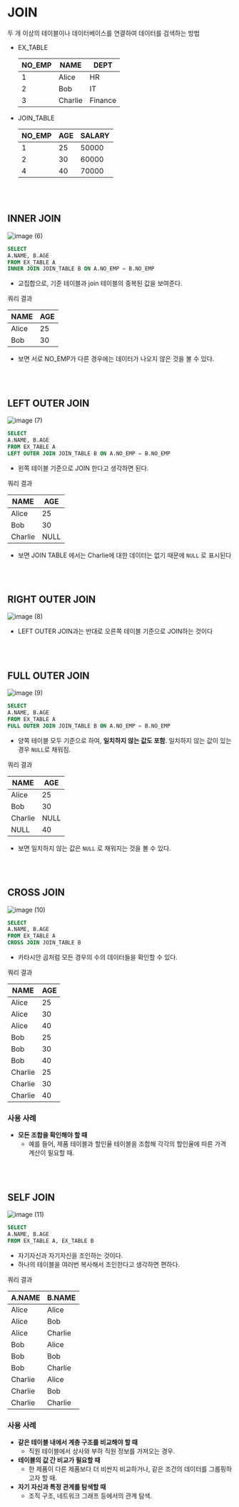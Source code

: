 # JOIN

두 개 이상의 테이블이나 데이터베이스를 연결하여 데이터를 검색하는 방법

- EX_TABLE
    
    
    | NO_EMP | NAME | DEPT |
    | --- | --- | --- |
    | 1 | Alice | HR |
    | 2 | Bob | IT |
    | 3 | Charlie | Finance |
- JOIN_TABLE
    
    
    | NO_EMP | AGE | SALARY |
    | --- | --- | --- |
    | 1 | 25 | 50000 |
    | 2 | 30 | 60000 |
    | 4 | 40 | 70000 |
<br><br>


## INNER JOIN

![image (6)](https://github.com/user-attachments/assets/8666ae8c-caf2-49c0-b217-8715cdd453cf)


```sql
SELECT
A.NAME, B.AGE
FROM EX_TABLE A
INNER JOIN JOIN_TABLE B ON A.NO_EMP = B.NO_EMP
```

- 교집합으로, 기준 테이블과 join 테이블의 중복된 값을 보여준다.

쿼리 결과

| NAME | AGE |
| --- | --- |
| Alice | 25 |
| Bob | 30 |
- 보면 서로 NO_EMP가 다른 경우에는 데이터가 나오지 않은 것을 볼 수 있다.

<br><br>

## LEFT OUTER JOIN

![image (7)](https://github.com/user-attachments/assets/f131104c-25c2-4e89-843b-8b6f1b001ca3)


```sql
SELECT
A.NAME, B.AGE
FROM EX_TABLE A
LEFT OUTER JOIN JOIN_TABLE B ON A.NO_EMP = B.NO_EMP
```

- 왼쪽 테이블 기준으로 JOIN 한다고 생각하면 된다.

쿼리 결과

| NAME | AGE |
| --- | --- |
| Alice | 25 |
| Bob | 30 |
| Charlie | NULL |
- 보면 JOIN TABLE 에서는 Charlie에 대한 데이터는 없기 때문에 `NULL` 로 표시된다

<br><br>

## **RIGHT OUTER JOIN**

![image (8)](https://github.com/user-attachments/assets/1a70aa6e-7cc1-428a-a3f8-4003a944c4c4)


- LEFT OUTER JOIN과는 반대로 오른쪽 테이블 기준으로 JOIN하는 것이다

<br><br>

## **FULL OUTER JOIN**

![image (9)](https://github.com/user-attachments/assets/a28e1c11-3055-46b5-a9a4-5721a48606d3)


```sql
SELECT
A.NAME, B.AGE
FROM EX_TABLE A
FULL OUTER JOIN JOIN_TABLE B ON A.NO_EMP = B.NO_EMP
```

- 양쪽 테이블 모두 기준으로 하여, **일치하지 않는 값도 포함**. 일치하지 않는 값이 있는 경우 `NULL`로 채워짐.

쿼리 결과

| NAME | AGE |
| --- | --- |
| Alice | 25 |
| Bob | 30 |
| Charlie | NULL |
| NULL | 40 |
- 보면 일치하지 않는 값은 `NULL` 로 채워지는 것을 볼  수 있다.

<br><br>

## **CROSS JOIN**

![image (10)](https://github.com/user-attachments/assets/f3afd07d-00db-4050-9284-52c9e54b91e1)


```sql
SELECT
A.NAME, B.AGE
FROM EX_TABLE A
CROSS JOIN JOIN_TABLE B
```

- 카타시안 곱처럼 모든 경우의 수의 데이터들을 확인할 수 있다.

쿼리 결과

| NAME | AGE |
| --- | --- |
| Alice | 25 |
| Alice | 30 |
| Alice | 40 |
| Bob | 25 |
| Bob | 30 |
| Bob | 40 |
| Charlie | 25 |
| Charlie | 30 |
| Charlie | 40 |

### 사용 사례

- **모든 조합을 확인해야 할 때**
    - 예를 들어, 제품 테이블과 할인율 테이블을 조합해 각각의 할인율에 따른 가격 계산이 필요할 때.
 
<br><br>

## SELF JOIN

![image (11)](https://github.com/user-attachments/assets/6ac39c36-d534-4b3b-83f5-d07ac68899f3)


```sql
SELECT
A.NAME, B.AGE
FROM EX_TABLE A, EX_TABLE B
```

- 자기자신과 자기자신을 조인하는 것이다.
- 하나의 테이블을 여러번 복사해서 조인한다고 생각하면 편하다.

쿼리 결과

| A.NAME | B.NAME |
| --- | --- |
| Alice | Alice |
| Alice | Bob |
| Alice | Charlie |
| Bob | Alice |
| Bob | Bob |
| Bob | Charlie |
| Charlie | Alice |
| Charlie | Bob |
| Charlie | Charlie |

### 사용 사례

- **같은 테이블 내에서 계층 구조를 비교해야 할 때**
    - 직원 테이블에서 상사와 부하 직원 정보를 가져오는 경우.
- **테이블의 값 간 비교가 필요할 때**
    - 한 제품이 다른 제품보다 더 비싼지 비교하거나, 같은 조건의 데이터를 그룹핑하고자 할 때.
- **자기 자신과 특정 관계를 탐색할 때**
    - 조직 구조, 네트워크 그래프 등에서의 관계 탐색.
